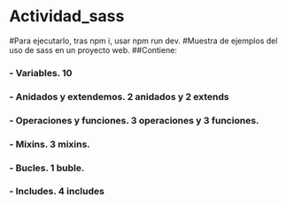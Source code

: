 # Actividad_sass
#Para ejecutarlo, tras npm i, usar npm run dev.
#Muestra de ejemplos del uso de sass en un proyecto web.
##Contiene:
###    - Variables. 10 
###    - Anidados y extendemos. 2 anidados y 2 extends
###    - Operaciones y funciones. 3 operaciones y 3 funciones. 
###    - Mixins. 3 mixins.
###    - Bucles. 1 buble.
###    - Includes. 4 includes 
